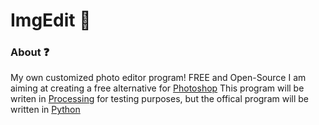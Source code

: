 # ImgEdit 📸
### About ❓
My own customized photo editor program! FREE and Open-Source
I am aiming at creating a free alternative for [Photoshop](https://www.adobe.com/adobe "Photoshop")
This program will be writen in [Processing](https://www.processing.org) for testing purposes, but the offical program will be written in [Python](https://www.aie.ac/ "Python")
